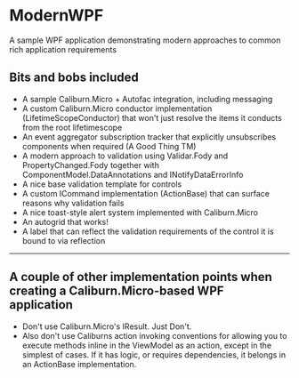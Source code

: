 ModernWPF
=========

A sample WPF application demonstrating modern approaches to common rich application requirements

## Bits and bobs included

* A sample Caliburn.Micro + Autofac integration, including messaging
* A custom Caliburn.Micro conductor implementation (LifetimeScopeConductor) that won't just resolve the items it conducts from the root lifetimescope
* An event aggregator subscription tracker that explicitly unsubscribes components when required (A Good Thing TM)
* A modern approach to validation using Validar.Fody and PropertyChanged.Fody together with ComponentModel.DataAnnotations and INotifyDataErrorInfo
* A nice base validation template for controls
* A custom ICommand implementation (ActionBase) that can surface reasons why validation fails
* A nice toast-style alert system implemented with Caliburn.Micro
* An autogrid that works!
* A label that can reflect the validation requirements of the control it is bound to via reflection

* * * *

## A couple of other implementation points when creating a Caliburn.Micro-based WPF application

* Don't use Caliburn.Micro's IResult. Just Don't.
* Also don't use Caliburns action invoking conventions for allowing you to execute methods inline in the ViewModel as an action, except in the simplest of cases. If it has logic, or requires dependencies, it belongs in an ActionBase implementation.

